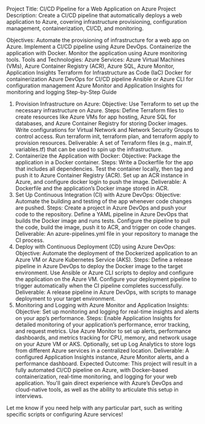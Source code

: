 Project Title: CI/CD Pipeline for a Web Application on Azure
Project Description:
Create a CI/CD pipeline that automatically deploys a web application to Azure, covering infrastructure provisioning, configuration management, containerization, CI/CD, and monitoring.

Objectives:
Automate the provisioning of infrastructure for a web app on Azure.
Implement a CI/CD pipeline using Azure DevOps.
Containerize the application with Docker.
Monitor the application using Azure monitoring tools.
Tools and Technologies:
Azure Services: Azure Virtual Machines (VMs), Azure Container Registry (ACR), Azure SQL, Azure Monitor, Application Insights
Terraform for Infrastructure as Code (IaC)
Docker for containerization
Azure DevOps for CI/CD pipeline
Ansible or Azure CLI for configuration management
Azure Monitor and Application Insights for monitoring and logging
Step-by-Step Guide
1. Provision Infrastructure on Azure:
Objective: Use Terraform to set up the necessary infrastructure on Azure.
Steps:
Define Terraform files to create resources like Azure VMs for app hosting, Azure SQL for databases, and Azure Container Registry for storing Docker images.
Write configurations for Virtual Network and Network Security Groups to control access.
Run terraform init, terraform plan, and terraform apply to provision resources.
Deliverable: A set of Terraform files (e.g., main.tf, variables.tf) that can be used to spin up the infrastructure.
2. Containerize the Application with Docker:
Objective: Package the application in a Docker container.
Steps:
Write a Dockerfile for the app that includes all dependencies.
Test the container locally, then tag and push it to Azure Container Registry (ACR).
Set up an ACR instance in Azure, and configure docker login to push the image.
Deliverable: A Dockerfile and the application’s Docker image stored in ACR.
3. Set Up Continuous Integration (CI) with Azure DevOps:
Objective: Automate the building and testing of the app whenever code changes are pushed.
Steps:
Create a project in Azure DevOps and push your code to the repository.
Define a YAML pipeline in Azure DevOps that builds the Docker image and runs tests.
Configure the pipeline to pull the code, build the image, push it to ACR, and trigger on code changes.
Deliverable: An azure-pipelines.yml file in your repository to manage the CI process.
4. Deploy with Continuous Deployment (CD) using Azure DevOps:
Objective: Automate the deployment of the Dockerized application to an Azure VM or Azure Kubernetes Service (AKS).
Steps:
Define a release pipeline in Azure DevOps to deploy the Docker image to the target environment.
Use Ansible or Azure CLI scripts to deploy and configure the application on the Azure VM.
Configure your deployment pipeline to trigger automatically when the CI pipeline completes successfully.
Deliverable: A release pipeline in Azure DevOps, with scripts to manage deployment to your target environment.
5. Monitoring and Logging with Azure Monitor and Application Insights:
Objective: Set up monitoring and logging for real-time insights and alerts on your app’s performance.
Steps:
Enable Application Insights for detailed monitoring of your application’s performance, error tracking, and request metrics.
Use Azure Monitor to set up alerts, performance dashboards, and metrics tracking for CPU, memory, and network usage on your Azure VM or AKS.
Optionally, set up Log Analytics to store logs from different Azure services in a centralized location.
Deliverable: A configured Application Insights instance, Azure Monitor alerts, and a performance dashboard.
Expected Outcome:
This project will result in a fully automated CI/CD pipeline on Azure, with Docker-based containerization, real-time monitoring, and logging for your web application. You'll gain direct experience with Azure’s DevOps and cloud-native tools, as well as the ability to articulate this setup in interviews.

Let me know if you need help with any particular part, such as writing specific scripts or configuring Azure services!
